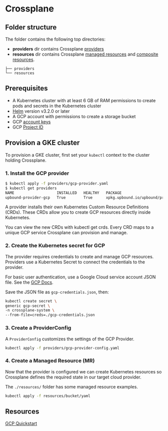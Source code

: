 # Crossplane

## Folder structure

The folder contains the following top directories:

- **providers** dir contains Crossplane [providers](https://docs.crossplane.io/v1.12/concepts/providers/)
- **resources** dir contains Crossplane [managed resources](https://docs.crossplane.io/v1.12/concepts/managed-resources/) and [composite resources](https://docs.crossplane.io/v1.12/concepts/composition/).

```text
├── providers
└── resources
```

## Prerequisites

- A Kubernetes cluster with at least 6 GB of RAM permissions to create pods and secrets in the Kubernetes cluster
- [Helm](https://helm.sh/) version v3.2.0 or later
- A GCP account with permissions to create a storage bucket
- GCP [account keys](https://cloud.google.com/iam/docs/creating-managing-service-account-keys)
- GCP [Project ID](https://support.google.com/googleapi/answer/7014113?hl=en)

## Provision a GKE cluster

To provision a GKE cluster, first set your `kubectl` context to the cluster holding Crossplane.

### 1. Install the GCP provider

```sh
$ kubectl apply -f providers/gcp-provider.yaml
$ kubectl get providers
NAME                   INSTALLED   HEALTHY   PACKAGE                                        AGE
upbound-provider-gcp   True        True      xpkg.upbound.io/upbound/provider-gcp:v0.28.0   107s
```

A provider installs their own Kubernetes Custom Resource Definitions (CRDs). These CRDs allow you to create GCP resources directly inside Kubernetes.

You can view the new CRDs with kubectl get crds. Every CRD maps to a unique GCP service Crossplane can provision and manage.

### 2. Create the Kubernetes secret for GCP

The provider requires credentials to create and manage GCP resources.
Providers use a Kubernetes Secret to connect the credentials to the provider.

For basic user authentication, use a Google Cloud service account JSON file.
See the [GCP Docs](https://cloud.google.com/iam/docs/creating-managing-service-account-keys).

Save the JSON file as `gcp-credentials.json`, then:

```sh
kubectl create secret \
generic gcp-secret \
-n crossplane-system \
--from-file=creds=./gcp-credentials.json
```

### 3. Create a ProviderConfig

A `ProviderConfig` customizes the settings of the GCP Provider.

```sh
kubectl apply -f providers/gcp-provider-config.yaml
```

### 4. Create a Managed Resource (MR)

Now that the provider is configured we can create Kubernetes resources so Crossplane
defines the required state in our target cloud provider.

The `./resources/` folder has some managed resource examples.

```sh
kubectl apply -f resources/bucket/yaml
```

## Resources

[GCP Quickstart](https://docs.crossplane.io/v1.12/getting-started/provider-gcp/)
